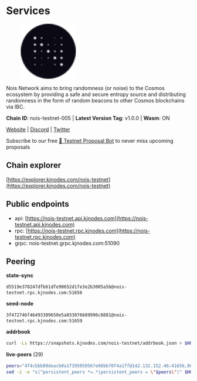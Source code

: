# Services

<figure><img src="https://raw.githubusercontent.com/kj89/cosmos-images/main/logos/nois.png" width="150" alt=""><figcaption></figcaption></figure>

Nois Network aims to bring randomness (or noise)  to the Cosmos ecosystem by providing a safe and  secure entropy source and distributing randomness  in the form of random beacons to other Cosmos blockchains via IBC.

**Chain ID**: nois-testnet-005 | **Latest Version Tag**: v1.0.0 | **Wasm**: ON

[Website](https://nois.network) | [Discord](https://discord.gg/dHdpwtEb6F) | [Twitter](https://twitter.com/NoisRNG)



Subscribe to our free [🤖 Testnet Proposal Bot](https://t.me/kjnodes_testnet_proposal_bot) to never miss upcoming proposals


## Chain explorer
[https://explorer.kjnodes.com/nois-testnet](https://explorer.kjnodes.com/nois-testnet)

## Public endpoints

* api: [https://nois-testnet.api.kjnodes.com](https://nois-testnet.api.kjnodes.com)
* rpc: [https://nois-testnet.rpc.kjnodes.com](https://nois-testnet.rpc.kjnodes.com)
* grpc: nois-testnet.grpc.kjnodes.com:51090

## Peering

**state-sync**

```text
d5519e378247dfb61dfe90652d1fe3e2b3005a5b@nois-testnet.rpc.kjnodes.com:51656
```

**seed-node**

```text
3f472746f46493309650e5a033076689996c8881@nois-testnet.rpc.kjnodes.com:51659
```

**addrbook**
```bash
curl -Ls https://snapshots.kjnodes.com/nois-testnet/addrbook.json > $HOME/.noisd/config/addrbook.json
```

**live-peers** (29)
```bash
peers="4f4cbbb89deacb0a1f395050567e96bb70f4a1ff@142.132.152.46:41656,80cb3138f2f951077c1e70686bb4f59e00cb1fad@135.181.18.112:55726,c60e7d9dffdc2b97e9d8b36861ff2e077c863482@65.108.2.41:60656,d3ce97769bc00a698aee0f40eb8de0b2279b6b2c@65.109.28.177:32656,f7c0a82105152107c0e516056d0672d01a3a8582@88.99.56.200:26656,40250630b11b62814410129ed5dc29221e141a2f@65.108.72.233:26156,5a2cf815580a74c31e722737b7f48747afba1137@95.216.197.76:26656,28a94656dd4ddde090d8dd3d89865db5b6cda0ce@95.217.58.111:26656,6d6164cd45c7c65ab76abd40f5ff683f72e7f50f@65.109.92.241:40136,a87dc8b4e827a05fe5c46aea54999120c8252587@162.19.237.81:26656,4af23e5bbb434e58082054a7d97b41b62cdb4a83@195.201.197.4:30656,d82a26ef1cebfa8a57e7b06a4310b800740c1c6d@144.76.30.36:15648,eff2a3659d8190f2e3f0556d9829288d29e63296@65.108.233.109:17356,1f1b67a13a6c9ef47cc21a9c71eeac1adc03e05b@176.9.10.239:26656,5c2a752c9b1952dbed075c56c600c3a79b58c395@195.3.220.135:27286,d30a17b9980314aadefd270f7ca9e4b810e94aca@5.166.240.95:51656,2b265b12688ea801b11672a47b67bb55433ccf37@185.198.27.109:26656,4f581b36aac37da8766c9de4dc533b0740eb498d@38.242.222.52:26656,65acf20f39df51e09027a2f204e359d57823a995@65.108.72.253:21656,35498a9c47c2901a097161cd5abc5bc758aa1b5c@38.242.158.85:51656,1e9f3c5da72edebe751b108aa52657b190c8991d@65.108.225.158:17356,5ecd40831e453845587cbd03534e68a7b9fc3576@65.109.92.79:21656,00c205b11dc2d2295749810722bb2e995a24c0c1@95.216.14.58:60656,d5519e378247dfb61dfe90652d1fe3e2b3005a5b@65.109.68.190:51656,e07c37d68a210ee89191543e64078c7b127aa6c4@65.108.78.101:30656,711a4b20ce63e3a69725d27c73145519a2a1b559@161.97.159.68:17356,457a8e8dcb3bef4d7a6fd7fcb3b97d1282ca029c@65.108.206.118:60856,2403cecea3dc5c6bcac9ff964095ac673fbc02ef@65.109.39.223:26636,bca6115a0d059d21781dcdc6bfa8149ec3961bb4@46.17.250.108:60556"
sed -i -e "s|^persistent_peers *=.*|persistent_peers = \"$peers\"|" $HOME/.noisd/config/config.toml
```
